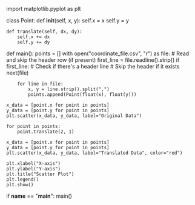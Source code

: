 import matplotlib.pyplot as plt


class Point:
    def __init__(self, x, y):
        self.x = x
        self.y = y

    def translate(self, dx, dy):
        self.x += dx
        self.y += dy


def main():
    points = []
    with open("coordinate_file.csv", "r") as file:
        # Read and skip the header row (if present)
        first_line = file.readline().strip()
        if first_line:  # Check if there's a header line
            # Skip the header if it exists
            next(file)

        for line in file:
            x, y = line.strip().split(",")
            points.append(Point(float(x), float(y)))

    x_data = [point.x for point in points]
    y_data = [point.y for point in points]
    plt.scatter(x_data, y_data, label="Original Data")

    for point in points:
        point.translate(2, 1)

    x_data = [point.x for point in points]
    y_data = [point.y for point in points]
    plt.scatter(x_data, y_data, label="Translated Data", color="red")

    plt.xlabel("X-axis")
    plt.ylabel("Y-axis")
    plt.title("Scatter Plot")
    plt.legend()
    plt.show()


if __name__ == "__main__":
    main()

